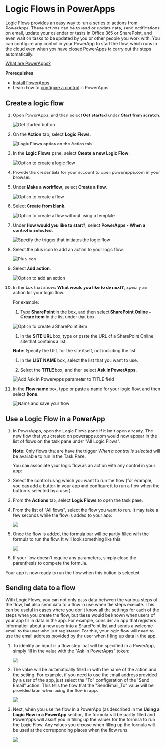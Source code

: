 <properties
	pageTitle="Create Logic Flows | Microsoft PowerApps"
	description="Business User: How to use Logic Flows in PowerApps"
	services=""
	suite="powerapps"
	documentationCenter=""
	authors="prkumarms"
	manager="dwrede"
	editor=""/>

<tags
   ms.service="powerapps"
   ms.devlang="na"
   ms.topic="article"
   ms.tgt_pltfrm="na"
   ms.workload="na"
   ms.date="11/05/2015"
   ms.author="prkumarms"/>

# Logic Flows in PowerApps #

Logic Flows provides an easy way to run a series of actions from PowerApps. These actions can be to read or update data, send notifications on email, update your calendar or tasks in Office 365 or SharePoint, and even wait on tasks to be updated by you or other people you work with. You can configure any control in your PowerApp to start the flow, which runs in the cloud even when you have closed PowerApps to carry out the steps automatically.

[What are PowerApps?](http://aka.ms/pamktg)

**Prerequisites**
- [Install PowerApps](http://aka.ms/installpowerapps)
- Learn how to [configure a control](get-started-test-drive.md#configure-a-control) in PowerApps

## Create a logic flow ##

1. Open PowerApps, and then select **Get started** under **Start from scratch**.

	![Get started button](./media/use-logic-flows/get-started.png)

1. On the **Action** tab, select **Logic Flows**.

	![Logic Flows option on the Action tab](./media/use-logic-flows/action-tab.png)

1. In the **Logic Flows** pane, select **Create a new Logic Flow**.

	![Option to create a logic flow](./media/use-logic-flows/task-pane.png)

1. Provide the credentials for your account to open powerapps.com in your browser.

1. Under **Make a workflow**, select **Create a flow**.

	![Option to create a flow](./media/use-logic-flows/create-flow.png)

1. Select **Create from blank**.

	![Option to create a flow without using a template](./media/use-logic-flows/create-from-blank.png)

1. Under **How would you like to start?**, select **PowerApps - When a control is selected**.

	![Specify the trigger that initiates the logic flow](./media/use-logic-flows/set-trigger.png)

1. Select the plus icon to add an action to your logic flow.

	![Plus icon](./media/use-logic-flows/plus-icon.png)

1. Select **Add action**.

	![Option to add an action](./media/use-logic-flows/add-action.png)

1. In the box that shows **What would you like to do next?**, specify an action for your logic flow.

	For example:
	1. Type **SharePoint** in the box, and then select **SharePoint Online - Create item** in the list under that box.

	![Option to create a SharePoint item](./media/use-logic-flows/create-sharepoint-item.png)

	1. In the **SITE URL** box, type or paste the URL of a SharePoint Online site that contains a list.

	**Note:** Specify the URL for the site itself, not including the list.

	1. In the **LIST NAME** box, select the list that you want to use.

	1. Select the **TITLE** box, and then select **Ask in PowerApps**.

	![Add Ask in PowerApps parameter to TITLE field](./media/use-logic-flows/ask-in-powerapps.png)

1. In the **Flow name** box, type or paste a name for your logic flow, and then select **Done**.

	![Name and save your flow](./media/use-logic-flows/name-flow.png)

## Use a Logic Flow in a PowerApp ##

1. In PowerApps, open the Logic Flows pane if it isn't open already. The new flow that you created on powerapps.com would now appear in the list of flows on the task pane under "All Logic Flows".

	**Note:** Only flows that are have the trigger *When a control is selected* will be available to run in the Task Pane.

	You can associate your logic flow as an action with any control in your app:

1. Select the control using which you want to run the flow (for example, you can add a button in your app and configure it to run a flow when the button is selected by a user).

2. From the **Actions** tab, select **Logic Flows** to open the task pane.

3. From the list of "All flows", select the flow you want to run. It may take a few seconds while the flow is added to your app:

	![](./media/use-logic-flows/add-flow.png)

4. Once the flow is added, the formula bar will be partly filled with the formula to run the flow. It will look something like this:

	![](./media/use-logic-flows/formula-bar-prefilled.png)

5. If your flow doesn't require any parameters, simply close the parenthesis to complete the formula.

Your app is now ready to run the flow when this button is selected.

## Sending data to a flow ##
With Logic Flows, you can not only pass data between the various steps of the flow, but also send data to a flow to use when the steps execute. This can be useful in cases where you don't know all the settings for each of the steps when you create the flow, but these would be known when users of your app fill in data in the app.
For example, consider an app that registers information about a new user into a SharePoint list and sends a welcome email to the user who just registered. For this, your logic flow will need to use the email address provided by the user when filling up data in the app.

1. To identify an input in a flow step that will be specified in a PowerApp, simply fill in the value with the "Ask in PowerApps" token:

	![](./media/use-logic-flows/ask-in-powerapps-parameter-before-selection.png)

1. The value will be automatically filled in with the name of the action and the setting. For example, if you need to use the email address provided by a user of the app, just select the "To" configuration of the "Send Email" action. This tells the flow that the "SendEmail_To" value will be provided later when using the flow in app.

	![](./media/use-logic-flows/ask-in-powerapps-parameter-after-selection.png)

1. Next, when you use the flow in a PowerApp (as described in the **Using a Logic Flow in a PowerApp** section, the formula will be partly filled and PowerApps will assist you in filling up the values for the formula to run the Logic Flow. Any values you choose when filling up the formula will be used at the corresponding places when the flow runs.

	![](./media/use-logic-flows/flow-filled-in.png)
